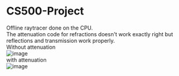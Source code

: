 # CS500-Project
Offline raytracer done on the CPU.  
The attenuation code for refractions doesn't work exactly right but reflections and transmission work properly.  
Without attenuation  
![image](https://github.com/user-attachments/assets/b7177c03-8135-4bce-9acf-f3be48ba5653)  
with attenuation  
![image](https://github.com/user-attachments/assets/d03e28d0-a53a-426c-ba7c-04ba891dade7)
